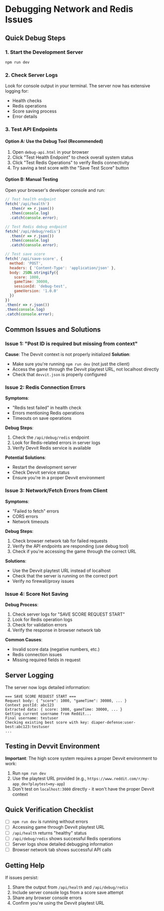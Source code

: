# Debugging Network and Redis Issues

## Quick Debug Steps

### 1. Start the Development Server
```bash
npm run dev
```

### 2. Check Server Logs
Look for console output in your terminal. The server now has extensive logging for:
- Health checks
- Redis operations
- Score saving process
- Error details

### 3. Test API Endpoints

#### Option A: Use the Debug Tool (Recommended)
1. Open `debug-api.html` in your browser
2. Click "Test Health Endpoint" to check overall system status
3. Click "Test Redis Operations" to verify Redis connectivity
4. Try saving a test score with the "Save Test Score" button

#### Option B: Manual Testing
Open your browser's developer console and run:

```javascript
// Test health endpoint
fetch('/api/health')
  .then(r => r.json())
  .then(console.log)
  .catch(console.error);

// Test Redis debug endpoint
fetch('/api/debug/redis')
  .then(r => r.json())
  .then(console.log)
  .catch(console.error);

// Test save score
fetch('/api/save-score', {
  method: 'POST',
  headers: { 'Content-Type': 'application/json' },
  body: JSON.stringify({
    score: 1000,
    gameTime: 30000,
    sessionId: 'debug-test',
    gameVersion: '1.0.0'
  })
})
.then(r => r.json())
.then(console.log)
.catch(console.error);
```

## Common Issues and Solutions

### Issue 1: "Post ID is required but missing from context"
**Cause**: The Devvit context is not properly initialized
**Solution**: 
- Make sure you're running `npm run dev` (not just the client)
- Access the game through the Devvit playtest URL, not localhost directly
- Check that `devvit.json` is properly configured

### Issue 2: Redis Connection Errors
**Symptoms**: 
- "Redis test failed" in health check
- Errors mentioning Redis operations
- Timeouts on save operations

**Debug Steps**:
1. Check the `/api/debug/redis` endpoint
2. Look for Redis-related errors in server logs
3. Verify Devvit Redis service is available

**Potential Solutions**:
- Restart the development server
- Check Devvit service status
- Ensure you're in a proper Devvit environment

### Issue 3: Network/Fetch Errors from Client
**Symptoms**:
- "Failed to fetch" errors
- CORS errors
- Network timeouts

**Debug Steps**:
1. Check browser network tab for failed requests
2. Verify the API endpoints are responding (use debug tool)
3. Check if you're accessing the game through the correct URL

**Solutions**:
- Use the Devvit playtest URL instead of localhost
- Check that the server is running on the correct port
- Verify no firewall/proxy issues

### Issue 4: Score Not Saving
**Debug Process**:
1. Check server logs for "SAVE SCORE REQUEST START"
2. Look for Redis operation logs
3. Check for validation errors
4. Verify the response in browser network tab

**Common Causes**:
- Invalid score data (negative numbers, etc.)
- Redis connection issues
- Missing required fields in request

## Server Logging

The server now logs detailed information:

```
=== SAVE SCORE REQUEST START ===
Request body: { "score": 1000, "gameTime": 30000, ... }
Context postId: abc123
Extracted data: { score: 1000, gameTime: 30000, ... }
Getting current username from Reddit...
Final username: testuser
Checking existing best score with key: diaper-defense:user-best:abc123:testuser
...
```

## Testing in Devvit Environment

**Important**: The high score system requires a proper Devvit environment to work:

1. Run `npm run dev`
2. Use the playtest URL provided (e.g., `https://www.reddit.com/r/my-app_dev?playtest=my-app`)
3. Don't test on `localhost:3000` directly - it won't have the proper Devvit context

## Quick Verification Checklist

- [ ] `npm run dev` is running without errors
- [ ] Accessing game through Devvit playtest URL
- [ ] `/api/health` returns "healthy" status
- [ ] `/api/debug/redis` shows successful Redis operations
- [ ] Server logs show detailed debugging information
- [ ] Browser network tab shows successful API calls

## Getting Help

If issues persist:
1. Share the output from `/api/health` and `/api/debug/redis`
2. Include server console logs from a score save attempt
3. Share any browser console errors
4. Confirm you're using the Devvit playtest URL